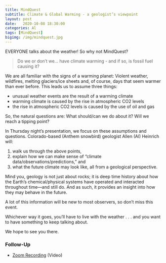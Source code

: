 ```yaml
---
title: MindQuest
subtitle: Climate & Global Warming - a geologist’s viewpoint
layout: post
date:   2020-10-08 18:30:00
categories: Al
tags: [MindQuest]
bigimg: /img/mindquest.jpg
---
```


EVERYONE talks about the weather! So why not MindQuest?

> Do we or don’t we... have climate warming - and if so, is fossil fuel causing it? 
 
We are all familiar with the signs of a warming planet: Violent weather, wildfires, melting glaciers/ice sheets and, of course, days that seem warmer than ever before. This leads us to assume three things:

* unusual weather events are the result of a warming climate   
* warming climate is caused by the rise in atmospheric CO2 levels
* the rise in atmospheric CO2 levels is caused by the use of oil and gas

So, the natural questions are: What should/can we do about it? Will we reach a tipping point?   
 
In Thursday night’s presentation, we focus on these assumptions and questions. Colorado-based (Anthem snowbird) geologist Allen (Al) Heinrich will:

1. walk us through the above points, 
2. explain how we can make sense of “climate data/observations/predictions,” and 
3. what the future climate may look like, all from a geological perspective. 
 
Mind you, geology is not just about rocks; it is deep time history about how the Earth’s chemical/physical systems have operated and interacted throughout time—and still do. And as such, it provides an insight into how they may behave in the future.  

A lot of this information will be new to most observers, so don’t miss this event. 

Whichever way it goes, you’ll have to live with the weather . . . and you want to have something to keep talking about.  

We hope to see you there.

### Follow-Up  

* [Zoom Recording](https://drive.google.com/file/d/1hxWEijlx3ux21cV_-d1roMRIqOZbCfxe/view?usp=sharing) (Video) 
